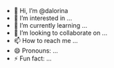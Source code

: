 - 👋 Hi, I’m @dalorina
- 👀 I’m interested in ...
- 🌱 I’m currently learning ...
- 💞️ I’m looking to collaborate on ...
- 📫 How to reach me ...
- 😄 Pronouns: ...
- ⚡ Fun fact: ...

<!---
dalorina/dalorina is a ✨ special ✨ repository because its `README.md` (this file) appears on your GitHub profile.
You can click the Preview link to take a look at your changes.
--->
